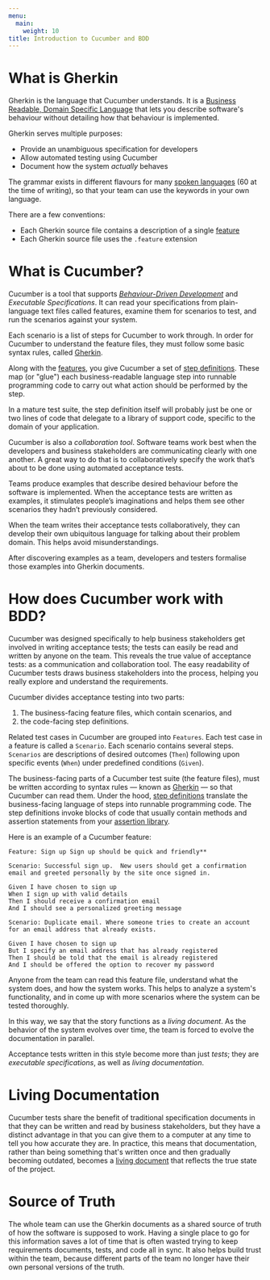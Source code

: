 ```yaml
---
menu:
  main:
    weight: 10
title: Introduction to Cucumber and BDD
---
```


# What is Gherkin

Gherkin is the language that Cucumber understands. It is a [Business Readable,
Domain Specific Language](http://martinfowler.com/bliki/BusinessReadableDSL.html)
that lets you describe software's behaviour without detailing how that behaviour is
implemented.

Gherkin serves multiple purposes:

- Provide an unambiguous specification for developers
- Allow automated testing using Cucumber
- Document how the system *actually* behaves

The grammar exists in different flavours for many [spoken languages](/gherkin/#spoken-languages) (60 at the time of writing), so that your team can use the
keywords in your own language.

There are a few conventions:

- Each Gherkin source file contains a description of a single [feature](/gherkin/#feature)
- Each Gherkin source file uses the `.feature` extension

# What is Cucumber?

Cucumber is a tool that supports *[Behaviour-Driven Development](/bdd/)* and *Executable Specifications*.
It can read your specifications from plain-language text files called features,
examine them for scenarios to test, and run the scenarios against your system.

Each scenario is a list of steps for Cucumber to work through. In order for Cucumber
to understand the feature files, they must follow some basic syntax rules, called [Gherkin](/gherkin/).

Along with the [features](/gherkin/#feature), you give Cucumber a set of [step definitions](/cucumber/#step-definitions).
These map (or "glue") each business-readable language step into runnable programming code to carry out what action
should be performed by the step.

In a mature test suite, the step definition itself will probably just be one or two lines of code that delegate to a
library of support code, specific to the domain of your application.

Cucumber is also a *collaboration tool*.
Software teams work best when the developers and business stakeholders are
communicating clearly with one another. A great way to do that is to
collaboratively specify the work that’s about to be done using automated
acceptance tests.

Teams produce examples that describe desired behaviour before the software is implemented.
When the acceptance tests are written as examples, it stimulates people’s
imaginations and helps them see other scenarios they hadn’t previously
considered.

When the team writes their acceptance tests collaboratively, they can develop
their own ubiquitous language for talking about their problem domain. This helps avoid misunderstandings.

After discovering examples as a team, developers and testers formalise those examples into Gherkin documents.

# How does Cucumber work with BDD?

Cucumber was designed specifically to help business stakeholders get involved in
writing acceptance tests; the tests can easily be
read and written by anyone on the team. This reveals the true value of
acceptance tests: as a communication and collaboration tool. The easy
readability of Cucumber tests draws business stakeholders into the process,
helping you really explore and understand the requirements.

Cucumber divides acceptance testing into two parts:

1. The business-facing feature files, which contain scenarios, and
2. the code-facing step definitions.

Related test cases in Cucumber are grouped into `Features`. Each test case in a feature is called a `Scenario`. Each scenario contains several steps.
`Scenarios` are descriptions of desired outcomes (`Then`) following upon specific events (`When`) under predefined conditions (`Given`).

The business-facing parts of a Cucumber test suite (the feature files), must be written according to syntax rules —
known as [Gherkin](/gherkin/) — so that Cucumber can read them. Under the hood, [step definitions](/cucumber/#step-definitions)
translate the business-facing language of steps into runnable programming code. The step definitions invoke blocks of code
that usually contain methods and assertion statements from your [assertion library](/cucumber/#checking-assertions).

 <!-- ![Cucumber-stack](docs/images/Cucumber_Stack.png) -->

Here is an example of a Cucumber feature:

```gherkin
Feature: Sign up Sign up should be quick and friendly**

Scenario: Successful sign up.  New users should get a confirmation email and greeted personally by the site once signed in.

Given I have chosen to sign up
When I sign up with valid details
Then I should receive a confirmation email
And I should see a personalized greeting message
```

```gherkin
Scenario: Duplicate email. Where someone tries to create an account for an email address that already exists.

Given I have chosen to sign up
But I specify an email address that has already registered
Then I should be told that the email is already registered
And I should be offered the option to recover my password
```

Anyone from the team can read this feature file, understand what the system does, and how the system works.
This helps to analyze a system's functionality, and in come up with more scenarios where the system can be tested thoroughly.

In this way, we say that the story functions as a *living document*. As the
behavior of the system evolves over time, the team is forced to evolve the
documentation in parallel.

Acceptance tests written in this style become more than just *tests*; they are
*executable specifications*, as well as *living documentation*.

# Living Documentation

Cucumber tests share the benefit of traditional specification documents in that
they can be written and read by business stakeholders, but they have a distinct
advantage in that you can give them to a computer at any time to tell you how
accurate they are. In practice, this means that documentation, rather than
being something that's written once and then gradually becoming outdated, becomes a
[living document](https://en.wikipedia.org/wiki/Living_document) that reflects the true state of the project.

# Source of Truth

The whole team can use the Gherkin documents as a shared source of truth of how the software is supposed to work.
Having a single place to go for this information saves a lot of time that
is often wasted trying to keep requirements documents, tests, and code all in
sync. It also helps build trust within the team, because different parts of
the team no longer have their own personal versions of the truth.
